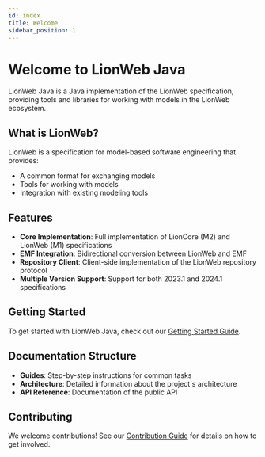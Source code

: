 ```yaml
---
id: index
title: Welcome
sidebar_position: 1
---
```


# Welcome to LionWeb Java

LionWeb Java is a Java implementation of the LionWeb specification, providing tools and libraries for working with models in the LionWeb ecosystem.

## What is LionWeb?

LionWeb is a specification for model-based software engineering that provides:
- A common format for exchanging models
- Tools for working with models
- Integration with existing modeling tools

## Features

- **Core Implementation**: Full implementation of LionCore (M2) and LionWeb (M1) specifications
- **EMF Integration**: Bidirectional conversion between LionWeb and EMF
- **Repository Client**: Client-side implementation of the LionWeb repository protocol
- **Multiple Version Support**: Support for both 2023.1 and 2024.1 specifications

## Getting Started

To get started with LionWeb Java, check out our [Getting Started Guide](/guides/getting-started).

## Documentation Structure

- **Guides**: Step-by-step instructions for common tasks
- **Architecture**: Detailed information about the project's architecture
- **API Reference**: Documentation of the public API

## Contributing

We welcome contributions! See our [Contribution Guide](/guides/contribution) for details on how to get involved. 